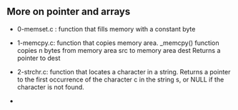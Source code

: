 ## More on pointer and arrays

* 0-memset.c : function that fills memory with a constant byte

* 1-memcpy.c: function that copies memory area. _memcpy() function copies n bytes from memory area src to memory area dest
    Returns a pointer to dest

* 2-strchr.c: function that locates a character in a string. Returns a pointer to the first occurrence of the 
    character c in the string s, or NULL if the character is not found.

* 
